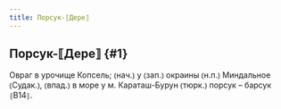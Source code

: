 ```yaml
---
title: Порсук-⟦Дере⟧
---
```

## Порсук-⟦Дере⟧ {#1}

Овраг в урочище Копсель; ⦅нач.⦆ у ⦅зап.⦆ окраины ⦅н.п.⦆ Миндальное ⦅Судак.⦆, ⦅впад.⦆ в море у м. Караташ-Бурун ⦅тюрк.⦆ порсук – барсук ⦃В14⦄.
